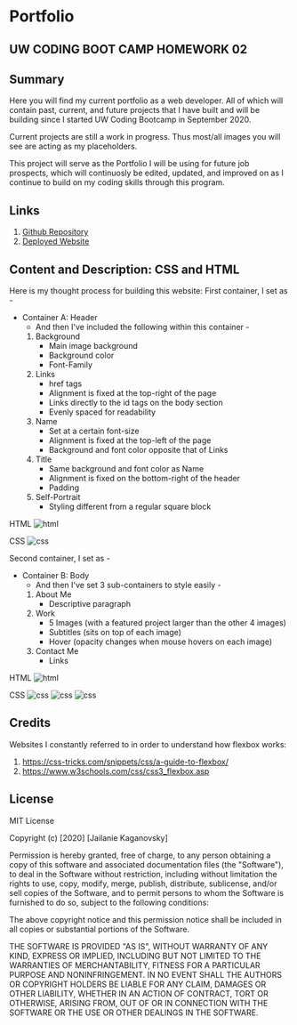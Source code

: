 # Portfolio

## UW CODING BOOT CAMP HOMEWORK 02

## Summary
Here you will find my current portfolio as a web developer. All of which will contain past, current, and future projects that I have built and will be building since I started UW Coding Bootcamp in September 2020.

Current projects are still a work in progress. Thus most/all images you will see are acting as my placeholders.

This project will serve as the Portfolio I will be using for future job prospects, which will continuosly be edited, updated, and improved on as I continue to build on my coding skills through this program.

## Links
1. [Github Repository](https://github.com/jkaganovsky/Portfolio)
1. [Deployed Website](https://jkaganovsky.github.io/Portfolio/)

## Content and Description: CSS and HTML
Here is my thought process for building this website:
First container, I set as -
* Container A: Header
    - And then I've included the following within this container -
    1. Background
        * Main image background
        * Background color
        * Font-Family
    1. Links
        * href tags
        * Alignment is fixed at the top-right of the page
        * Links directly to the id tags on the body section
        * Evenly spaced for readability
    1. Name
        * Set at a certain font-size
        * Alignment is fixed at the top-left of the page
        * Background and font color opposite that of Links
    1. Title
        * Same background and font color as Name
        * Alignment is fixed on the bottom-right of the header
        * Padding
    1. Self-Portrait
        * Styling different from a regular square block

HTML
![html](./assets/images/headerhtml.png)

CSS
![css](./assets/images/headercss.png)

Second container, I set as -
* Container B: Body
    - And then I've set 3 sub-containers to style easily -
    1. About Me
        * Descriptive paragraph
    1. Work
        * 5 Images (with a featured project larger than the other 4 images)
        * Subtitles (sits on top of each image)
        * Hover (opacity changes when mouse hovers on each image)
    1. Contact Me
        * Links

HTML
![html](./assets/images/bodyhtml.png)

CSS
![css](./assets/images/bodycss1.png)
![css](./assets/images/bodycss2.png)
![css](./assets/images/bodycss3.png)

## Credits
Websites I constantly referred to in order to understand how flexbox works:
1. https://css-tricks.com/snippets/css/a-guide-to-flexbox/
1. https://www.w3schools.com/css/css3_flexbox.asp

## License
MIT License

Copyright (c) [2020] [Jailanie Kaganovsky]

Permission is hereby granted, free of charge, to any person obtaining a copy
of this software and associated documentation files (the "Software"), to deal
in the Software without restriction, including without limitation the rights
to use, copy, modify, merge, publish, distribute, sublicense, and/or sell
copies of the Software, and to permit persons to whom the Software is
furnished to do so, subject to the following conditions:

The above copyright notice and this permission notice shall be included in all
copies or substantial portions of the Software.

THE SOFTWARE IS PROVIDED "AS IS", WITHOUT WARRANTY OF ANY KIND, EXPRESS OR
IMPLIED, INCLUDING BUT NOT LIMITED TO THE WARRANTIES OF MERCHANTABILITY,
FITNESS FOR A PARTICULAR PURPOSE AND NONINFRINGEMENT. IN NO EVENT SHALL THE
AUTHORS OR COPYRIGHT HOLDERS BE LIABLE FOR ANY CLAIM, DAMAGES OR OTHER
LIABILITY, WHETHER IN AN ACTION OF CONTRACT, TORT OR OTHERWISE, ARISING FROM,
OUT OF OR IN CONNECTION WITH THE SOFTWARE OR THE USE OR OTHER DEALINGS IN THE
SOFTWARE.

